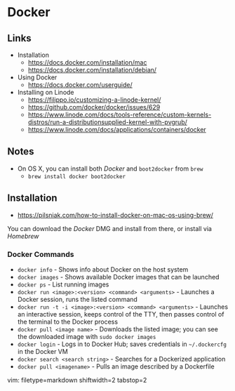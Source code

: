 # Docker #

## Links ##
- Installation
  - https://docs.docker.com/installation/mac
  - https://docs.docker.com/installation/debian/
- Using Docker
  - https://docs.docker.com/userguide/
- Installing on Linode
  - https://filippo.io/customizing-a-linode-kernel/
  - https://github.com/docker/docker/issues/629
  - https://www.linode.com/docs/tools-reference/custom-kernels-distros/run-a-distributionsupplied-kernel-with-pvgrub/
  - https://www.linode.com/docs/applications/containers/docker

## Notes ##
- On OS X, you can install both _Docker_ and `boot2docker` from `brew`
  - `brew install docker boot2docker`

## Installation ##
- https://pilsniak.com/how-to-install-docker-on-mac-os-using-brew/

You can download the _Docker_ DMG and install from there, or install via
_Homebrew_

### Docker Commands ###
- `docker info` - Shows info about Docker on the host system
- `docker images` - Shows available Docker images that can be launched
- `docker ps` - List running images
- `docker run <image>:<version> <command> <arguments>` - Launches a
  Docker session, runs the listed command
- `docker run -t -i <image>:<version> <command> <arguments>` - Launches
  an interactive session, keeps control of the TTY, then passes control of the
  terminal to the Docker process
- `docker pull <image name>` - Downloads the listed image; you can see
  the downloaded image with `sudo docker images`
- `docker login` - Logs in to Docker Hub; saves credentials in `~/.dockercfg`
  in the Docker VM
- `docker search <search string>` - Searches for a Dockerized application
- `docker pull <imagename>` - Pulls an image described by a Dockerfile

vim: filetype=markdown shiftwidth=2 tabstop=2

